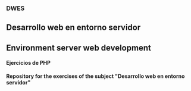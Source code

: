 ### DWES

## Desarrollo web en entorno servidor

## Environment server web development

#### Ejercicios de PHP

**Repository for the exercises of the subject "Desarrollo web en entorno servidor"**
